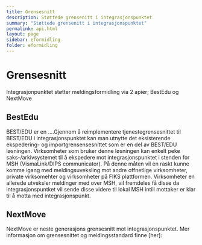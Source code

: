 ```yaml
---
title: Grensesnitt
description: Støttede grensenitt i integrasjonspunktet
summary: "Støttede grensenitt i integrasjonspunktet"
permalink: api.html
layout: page
sidebar: eformidling
folder: eformidling
---
```


# Grensesnitt

Integrasjonpunktet støtter meldingsformidling via 2 apier; BestEdu og NextMove

## BestEdu
BEST/EDU er en ....Gjennom å reimplementere tjenestegrensesnittet til BEST/EDU i integrasjonspunktet kan man utnytte det eksisterende ekspedering- og importgrensensesnittet som er en del av BEST/EDU løsningen. 
Virksomheter som bruker denne løsningen kan enkelt peke saks-/arkivsystemet til å ekspedere mot integrasjonspunktet i stenden for MSH (VismaLink/DIPS communicator). På denne måten vil en raskt kunne komme igang med meldingsuveksling mot andre offnetlige virksomheter, private virksomehter og virksomheter på FIKS plattformen. Virksomheter en allerede utveksler meldinger med over MSH, vil fremdeles få disse da integrasjonspuntket vil sende disse videre til lokal MSH intill mottaker er klar til å motta med integrasjonspunkt.

## NextMove
NextMove er neste generasjons grensesnitt mot integrasjonspunktet. Mer informasjon om grensesnittet og meldingsstandard finne [her]: 